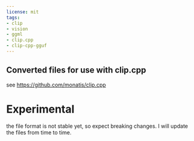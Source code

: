 ```yaml
---
license: mit
tags:
- clip
- vision
- ggml
- clip.cpp
- clip-cpp-gguf
---
```

## Converted files for use with clip.cpp
see https://github.com/monatis/clip.cpp

# Experimental
the file format is not stable yet, so expect breaking changes. I will update the files from time to time.
